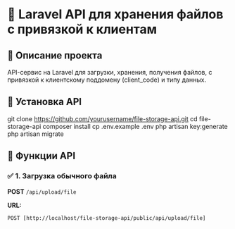 # 📁 Laravel API для хранения файлов с привязкой к клиентам

## 📌 Описание проекта
API-сервис на Laravel для загрузки, хранения, получения файлов, с привязкой к клиентскому поддомену (client_code) и типу данных.

## 🚀 Установка API
git clone https://github.com/yourusername/file-storage-api.git
cd file-storage-api
composer install
cp .env.example .env
php artisan key:generate
php artisan migrate


## 🚀 Функции API


### ✅ 1. Загрузка обычного файла
**POST** `/api/upload/file`

**URL:**
```http
POST [http://localhost/file-storage-api/public/api/upload/file]
